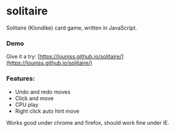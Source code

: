 # solitaire
Solitaire (Klondike) card game, written in JavaScript.

### Demo

Give it a try: [https://louniss.github.io/solitaire/](https://louniss.github.io/solitaire/)

### Features:

* Undo and redo moves
* Click and move
* CPU play
* Right click auto hint move

Works good under chrome and firefox, should work fine under IE.
